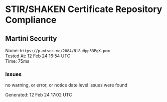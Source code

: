 # STIR/SHAKEN Certificate Repository Compliance

## Martini Security

Name: `https://p.mtsec.me/2884/Nl8uHpp33PgX.pem`\
Tested At: 12 Feb 24 16:54 UTC\
Time: 75ms

### Issues

no warning, or error, or notice date level issues were found

Generated: 12 Feb 24 17:02 UTC